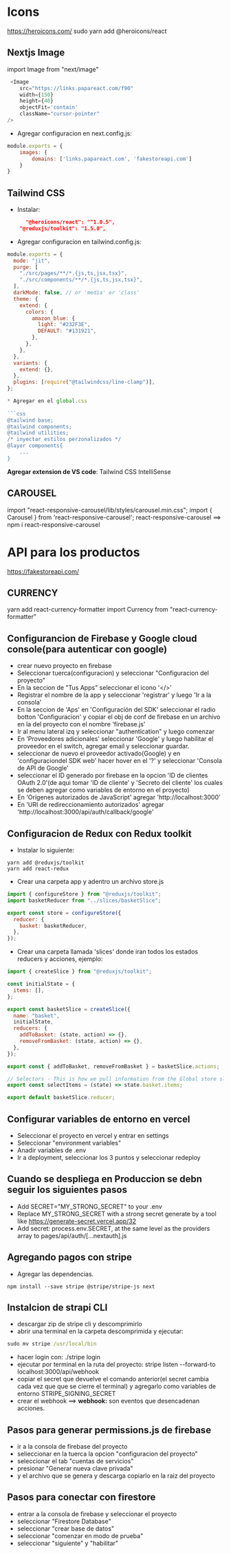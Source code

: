 # Icons 

https://heroicons.com/
sudo yarn add @heroicons/react

## Nextjs Image

import Image from "next/image"

```javascript 
 <Image
    src="https://links.papareact.com/f90"
    width={150}
    height={40}
    objectFit='contain'
    className="cursor-pointer"
/>
```

 * Agregar configuracion en next.config.js:
  
```javascript
module.exports = {
    images: {
        domains: ['links.papareact.com', 'fakestoreapi.com']
    }
}
```

## Tailwind CSS

* Instalar:

```json
      "@heroicons/react": "^1.0.5",
    "@reduxjs/toolkit": "1.5.0",
```

 * Agregar configuracion en tailwind.config.js:
  
```javascript
module.exports = {
  mode: "jit",
  purge: [
    "./src/pages/**/*.{js,ts,jsx,tsx}",
    "./src/components/**/*.{js,ts,jsx,tsx}",
  ],
  darkMode: false, // or 'media' or 'class'
  theme: {
    extend: {
      colors: {
        amazon_blue: {
          light: "#232F3E",
          DEFAULT: "#131921",
        },
      },
    },
  },
  variants: {
    extend: {},
  },
  plugins: [require("@tailwindcss/line-clamp")],
};

* Agregar en el global.css 
  
```css
@tailwind base;
@tailwind components;
@tailwind utilities;
/* inyectar estilos perzonalizados */
@layer components{
    ...
}
```

**Agregar extension de VS code**: Tailwind CSS IntelliSense

## CAROUSEL

import "react-responsive-carousel/lib/styles/carousel.min.css";
import { Carousel } from 'react-responsive-carousel';
react-responsive-carousel  ==> npm i react-responsive-carousel

# API para los productos

<https://fakestoreapi.com/>

## CURRENCY

yarn add react-currency-formatter
import Currency from "react-currency-formatter"


## Configurancion de Firebase y Google cloud console(para autenticar con google)

* crear nuevo proyecto en firebase 
* Seleccionar tuerca(configuracion) y seleccionar "Configuracion del proyecto"
* En la seccion de "Tus Apps" seleccionar el icono '</>'
* Registrar el nombre de la app y seleccionar 'registrar' y luego 'Ir a la consola'
* En la seccion de 'Aps' en 'Configuración del SDK' seleccionar el radio botton 'Configuracion' y copiar el obj de conf de firebase en un archivo en la del proyecto con el nombre 'firebase.js'
* Ir al menu lateral izq y seleccionar "authentication" y luego comenzar
* En 'Proveedores adicionales' seleccionar 'Google' y luego habilitar el proveedor en el switch, agregar email y seleccionar guardar.
* seleccionar de nuevo el proveedor activado(Google) y en 'configuraciondel SDK web' hacer hover en el '?' y seleccionar 'Consola de API de Google'
* seleccionar el ID generado por firebase en la opcion 'ID de clientes OAuth 2.0'(de aqui tomar 'ID de cliente' y 'Secreto del cliente' los cuales  se deben agregar como variables de entorno en el proyecto)
* En 'Orígenes autorizados de JavaScript' agregar 'http://localhost:3000'
* En 'URI de redireccionamiento autorizados' agregar 'http://localhost:3000/api/auth/callback/google'
  

## Configuracion de Redux con Redux toolkit

* Instalar lo siguiente:

```npm 
yarn add @reduxjs/toolkit
yarn add react-redux
```

* Crear una carpeta app y adentro un archivo store.js

```javascript
import { configureStore } from "@reduxjs/toolkit";
import basketReducer from "../slices/basketSlice";

export const store = configureStore({
  reducer: {
    basket: basketReducer,
  },
});

```

* Crear una carpeta llamada 'slices' donde iran todos los estados reducers y acciones, ejemplo:
  
```javascript
import { createSlice } from "@reduxjs/toolkit";

const initialState = {
  items: [],
};

export const basketSlice = createSlice({
  name: "basket",
  initialState,
  reducers: {
    addToBasket: (state, action) => {},
    removeFromBasket: (state, action) => {},
  },
});

export const { addToBasket, removeFromBasket } = basketSlice.actions;

// Selectors - This is how we pull information from the Global store slice
export const selectItems = (state) => state.basket.items;

export default basketSlice.reducer;

```

## Configurar variables de entorno en vercel

* Seleccionar el proyecto en vercel y entrar en settings 
* Seleccionar "environment variables"
* Anadir variables de .env
* Ir a deployment, seleccionar los 3 puntos y seleccionar redeploy

## Cuando se despliega en Produccion se debn seguir los siguientes pasos

* Add SECRET="MY_STRONG_SECRET" to your .env
* Replace MY_STRONG_SECRET with a strong secret generate by a tool like https://generate-secret.vercel.app/32
* Add secret: process.env.SECRET, at the same level as the providers array to pages/api/auth/[...nextauth].js

## Agregando pagos con stripe

* Agregar las dependencias.

```npm 
npm install --save stripe @stripe/stripe-js next
```


## Instalcion de strapi CLI 

* descargar zip de stripe cli y descomprimirlo
* abrir una terminal en la carpeta descomprimida y ejecutar:
  
```cmd
sudo mv stripe /usr/local/bin
```

* hacer login con: ./stripe login
* ejecutar por terminal en la ruta del proyecto: stripe listen --forward-to localhost:3000/api/webhook
* copiar el secret que devuelve el comando anterior(el secret cambia cada vez que que se cierre el terminal) y agregarlo como variables de entorno STRIPE_SIGNING_SECRET
* crear el webhook ==> **webhook:** son eventos que desencadenan acciones.
  
## Pasos para generar permissions.js de firebase 

* ir a la consola de firebase del proyecto 
* selieccionar en la tuerca la opcion "configuracion del proyecto" 
* seleccionar el tab "cuentas de servicios" 
* presionar "Generar nueva clave privada"  
* y el archivo que se genera y descarga copiarlo en la raiz del proyecto


## Pasos para conectar con firestore  

* entrar a la consola de firebase y seleccionar el proyecto 
* seleccionar "Firestore Database" 
* seleccionar "crear base de datos" 
* seleccionar "comenzar en modo de prueba" 
* seleccionar "siguiente" y "habilitar"